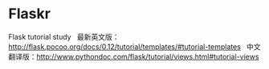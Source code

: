 # Flaskr 
Flask tutorial study  
最新英文版：http://flask.pocoo.org/docs/0.12/tutorial/templates/#tutorial-templates   
中文翻译版：http://www.pythondoc.com/flask/tutorial/views.html#tutorial-views  
